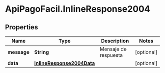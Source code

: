 # ApiPagoFacil.InlineResponse2004

## Properties

Name | Type | Description | Notes
------------ | ------------- | ------------- | -------------
**message** | **String** | Mensaje de respuesta | [optional] 
**data** | [**InlineResponse2004Data**](InlineResponse2004Data.md) |  | [optional] 


